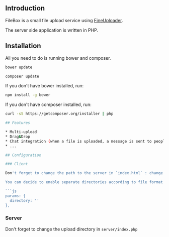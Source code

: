 ## Introduction

FileBox is a small file upload service using [FineUploader](http://fineuploader.com/). 

The server side application is written in PHP.

## Installation

All you need to do is running bower and composer.

```bash
bower update
```

```bash
composer update
```

If you don't have bower installed, run:

```bash
npm install -g bower
```

If you don't have composer installed, run:

```bash
curl -sS https://getcomposer.org/installer | php

## Features

* Multi-upload
* Drag&Drop
* Chat integration (when a file is uploaded, a message is sent to people connected to the chat) via ChatBox.
* ...

## Configuration

### Client

Don't forget to change the path to the server in `index.html` : change the action attribute `action="path/to/bin/index.php"` in the upload form.

You can decide to enable separate directories according to file format by removing in `js/filebox.js`: 

```js
params: {
  directory: ''
},
```

### Server

Don't forget to change the upload directory in `server/index.php`